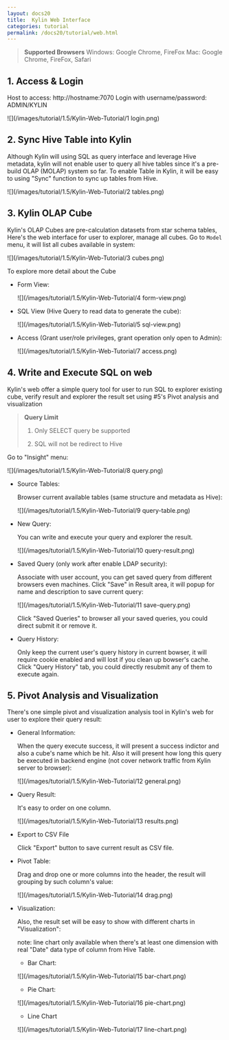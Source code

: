 ```yaml
---
layout: docs20
title:  Kylin Web Interface
categories: tutorial
permalink: /docs20/tutorial/web.html
---
```


> **Supported Browsers**
> Windows: Google Chrome, FireFox
> Mac: Google Chrome, FireFox, Safari

## 1. Access & Login
Host to access: http://hostname:7070
Login with username/password: ADMIN/KYLIN

![](/images/tutorial/1.5/Kylin-Web-Tutorial/1 login.png)

## 2. Sync Hive Table into Kylin
Although Kylin will using SQL as query interface and leverage Hive metadata, kylin will not enable user to query all hive tables since it's a pre-build OLAP (MOLAP) system so far. To enable Table in Kylin, it will be easy to using "Sync" function to sync up tables from Hive.

![](/images/tutorial/1.5/Kylin-Web-Tutorial/2 tables.png)

## 3. Kylin OLAP Cube
Kylin's OLAP Cubes are pre-calculation datasets from star schema tables, Here's the web interface for user to explorer, manage all cubes. Go to `Model` menu, it will list all cubes available in system:

![](/images/tutorial/1.5/Kylin-Web-Tutorial/3 cubes.png)

To explore more detail about the Cube

* Form View:

   ![](/images/tutorial/1.5/Kylin-Web-Tutorial/4 form-view.png)

* SQL View (Hive Query to read data to generate the cube):

   ![](/images/tutorial/1.5/Kylin-Web-Tutorial/5 sql-view.png)

* Access (Grant user/role privileges, grant operation only open to Admin):

   ![](/images/tutorial/1.5/Kylin-Web-Tutorial/7 access.png)

## 4. Write and Execute SQL on web
Kylin's web offer a simple query tool for user to run SQL to explorer existing cube, verify result and explorer the result set using #5's Pivot analysis and visualization

> **Query Limit**
> 
> 1. Only SELECT query be supported
> 
> 2. SQL will not be redirect to Hive

Go to "Insight" menu:

![](/images/tutorial/1.5/Kylin-Web-Tutorial/8 query.png)

* Source Tables:

   Browser current available tables (same structure and metadata as Hive):
  
   ![](/images/tutorial/1.5/Kylin-Web-Tutorial/9 query-table.png)

* New Query:

   You can write and execute your query and explorer the result.

   ![](/images/tutorial/1.5/Kylin-Web-Tutorial/10 query-result.png)

* Saved Query (only work after enable LDAP security):

   Associate with user account, you can get saved query from different browsers even machines.
   Click "Save" in Result area, it will popup for name and description to save current query:

   ![](/images/tutorial/1.5/Kylin-Web-Tutorial/11 save-query.png)

   Click "Saved Queries" to browser all your saved queries, you could direct submit it or remove it.

* Query History:

   Only keep the current user's query history in current bowser, it will require cookie enabled and will lost if you clean up bowser's cache. Click "Query History" tab, you could directly resubmit any of them to execute again.

## 5. Pivot Analysis and Visualization
There's one simple pivot and visualization analysis tool in Kylin's web for user to explore their query result:

* General Information:

   When the query execute success, it will present a success indictor and also a cube's name which be hit. 
   Also it will present how long this query be executed in backend engine (not cover network traffic from Kylin server to browser):

   ![](/images/tutorial/1.5/Kylin-Web-Tutorial/12 general.png)

* Query Result:

   It's easy to order on one column.

   ![](/images/tutorial/1.5/Kylin-Web-Tutorial/13 results.png)

* Export to CSV File

   Click "Export" button to save current result as CSV file.

* Pivot Table:

   Drag and drop one or more columns into the header, the result will grouping by such column's value:

   ![](/images/tutorial/1.5/Kylin-Web-Tutorial/14 drag.png)

* Visualization:

   Also, the result set will be easy to show with different charts in "Visualization":

   note: line chart only available when there's at least one dimension with real "Date" data type of column from Hive Table.

   * Bar Chart:

   ![](/images/tutorial/1.5/Kylin-Web-Tutorial/15 bar-chart.png)
   
   * Pie Chart:

   ![](/images/tutorial/1.5/Kylin-Web-Tutorial/16 pie-chart.png)

   * Line Chart

   ![](/images/tutorial/1.5/Kylin-Web-Tutorial/17 line-chart.png)

